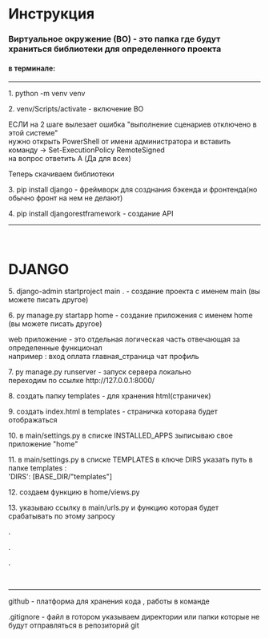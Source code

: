 <h1>Инструкция</h1>
<h3>Виртуальное окружение (ВО) - это папка где будут храниться библиотеки для определенного проекта</h3>
<h4>в терминале:</h4>
<hr>
 <p>1. python -m venv venv</p>

<p>2. venv/Scripts/activate - включение ВО</p>
<p> ЕСЛИ на 2 шаге вылезает ошибка  "выполнение сценариев отключено в этой системе"<br>
нужно открыть PowerShell от имени администратора и вставить команду -> Set-ExecutionPolicy RemoteSigned <br>
на вопрос ответить  A (Да для всех)
</p>

<p>Теперь скачиваем библиотеки</p>
<p>3. pip install django            -     фреймворк для созднания бэкенда и фронтенда(но обычно фронт на нем не делают)</p>
<p>4. pip install djangorestframework         - создание API     </p>  
<hr>
<br>
<h1>DJANGO</h1>
<p>5. django-admin startproject main .       - создание проекта с именем main (вы можете писать другое)</p>  
<p>6. py manage.py startapp home       - создание приложения с именем home (вы можете писать другое)</p> 
<p> web приложение - это отдельная логическая часть отвечающая за определенные функционал <br>
например : вход оплата главная_страница чат профиль 
<p>7.  py manage.py runserver - запуск сервера локально <br>
переходим по ссылке http://127.0.0.1:8000/ </p> 
<p>8. создать папку templates - для хранения html(страничек)  </p> 
<p>9. создать index.html в templates - страничка котораяа будет отображаться  </p> 
<p>10. в main/settings.py в списке INSTALLED_APPS зыписываю свое приложение "home"</p> 
<p>11. в main/settings.py в списке TEMPLATES  в ключе DIRS указать путь в папке templates :<br>
'DIRS': [BASE_DIR/"templates"]
</p>
<p>12. создаем функцию в home/views.py </p>
<p>13. указываю ссылку в main/urls.py и функцию которая будет срабатывать по этому запросу </p>
<p>. </p>
<p>. </p>
<p>. </p>









<br>
<hr>
<p>github - платформа для хранения кода , работы в команде </p> 
<p>.gitignore - файл в готором указываем директории или папки которые не будут отправляться в репозиторий git</p> 